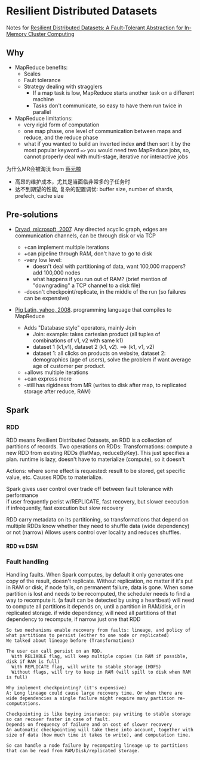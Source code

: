 # Resilient Distributed Datasets

Notes for [Resilient Distributed Datasets: A Fault-Tolerant Abstraction for In-Memory Cluster Computing](https://www.usenix.org/system/files/conference/nsdi12/nsdi12-final138.pdf)   

## Why

- MapReduce benefits:
   + Scales
   + Fault tolerance
   + Strategy dealing with stragglers
     * If a map task is low, MapReduce starts another task on a different machine
     * Tasks don't communicate, so easy to have them run twice in parallel
 - MapReduce limitations:
   + very rigid form of computation
   + one map phase, one level of communication between maps and reduce, and the reduce phase
   + what if you wanted to build an inverted index **and** then sort it by the most popular keyword `=>` you would need two MapReduce jobs, so, cannot properly deal with multi-stage, iterative nor interactive jobs

为什么MR会被淘汰 from [蔡元楠](https://www.linkedin.com/in/yuannancai/)
- 高昂的维护成本，尤其是当面临非常多的子任务时
- 达不到期望的性能, 复杂的配置调优: buffer size, number of shards, prefech, cache size

## Pre-solutions
- [Dryad, microsoft, 2007](https://www.microsoft.com/en-us/research/wp-content/uploads/2007/03/eurosys07.pdf).  Any directed acyclic graph, edges are communication channels, can be through disk or via TCP
    + +can implement multiple iterations
    + +can pipeline through RAM, don't have to go to disk
    + -very low level: 
        * doesn't deal with partitioning of data, want 100,000 mappers? add 100,000 nodes
        * what happens if you run out of RAM? (brief mention of "downgrading" a TCP channel to a disk file)
    + -doesn't checkpoint/replicate, in the middle of the run (so failures can be expensive)

- [Pig Latin, yahoo, 2008](http://infolab.stanford.edu/~olston/publications/sigmod08.pdf).  programming language that compiles to MapReduce
   + Adds "Database style" operators, mainly Join
       * Join: example: takes cartesian product (all tuples of combinations of v1, v2 with same k1)
       * dataset 1 (k1,v1), dataset 2 (k1, v2). ==> (k1, v1, v2)
       * dataset 1: all clicks on products on website, dataset 2: demographics (age of users), solve the problem if want average age of customer per product.
   + +allows multiple iterations
   + +can express more
   + -still has rigidness from MR (writes to disk after map, to replicated storage after reduce, RAM)


## Spark

### RDD
RDD means Resilient Distributed Datasets, an RDD is a collection of partitions of records.
Two operations on RDDs:
Transformations: compute a new RDD from existing RDDs (flatMap, reduceByKey).  This just specifies a plan. runtime is lazy, doesn't have to materialize (compute), so it doesn't

Actions: where some effect is requested: result to be stored, get specific value, etc.  Causes RDDs to materialize.

Spark gives user control over trade off between fault tolerance with performance  
if user frequently perist w/REPLICATE, fast recovery, but slower execution  
if infrequently, fast execution but slow recovery  


RDD carry metadata on its partitioning, so transformations that depend on multiple RDDs know whether they need to shuffle data (wide dependency) or not (narrow)
Allows users control over locality and reduces shuffles.



#### RDD vs DSM

### Fault handling


Handling faults.
    When Spark computes, by default it only generates one copy of the result, doesn't replicate. Without replication, no matter if it's put in RAM or disk, if node fails, on permanent failure, data is gone.
    When some partition is lost and needs to be recomputed, the scheduler needs to find a way to recompute it. (a fault can be detected by using a heartbeat)
      will need to compute all partitions it depends on, until a partition in RAM/disk, or in replicated storage.
      if wide dependency, will need all partitions of that dependency to recompute, if narrow just one that RDD
      
    So two mechanisms enable recovery from faults: lineage, and policy of what partitions to persist (either to one node or replicated)
    We talked about lineage before (Transformations)

    The user can call persist on an RDD.
      With RELIABLE flag, will keep multiple copies (in RAM if possible, disk if RAM is full)
      With REPLICATE flag, will write to stable storage (HDFS)
      Without flags, will try to keep in RAM (will spill to disk when RAM is full)

    Why implement checkpointing? (it's expensive)
    A: Long lineage could cause large recovery time. Or when there are wide dependencies a single failure might require many partition re-computations.

    Checkpointing is like buying insurance: pay writing to stable storage so can recover faster in case of fault.
    Depends on frequency of failure and on cost of slower recovery
    An automatic checkpointing will take these into account, together with size of data (how much time it takes to write), and computation time.

    So can handle a node failure by recomputing lineage up to partitions that can be read from RAM/Disk/replicated storage.

